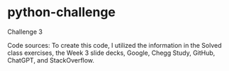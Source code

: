 # python-challenge
Challenge 3

Code sources: To create this code, I utilized the information in the Solved class exercises, the Week 3 slide decks, 
Google, Chegg Study, GitHub, ChatGPT, and StackOverflow. 
